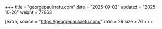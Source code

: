 +++
title = "georgepaulcretu.com"
date = "2025-09-02"
updated = "2025-10-26"
weight = 77663

[extra]
source = "https://georgepaulcretu.com/"
ratio = 29
size = 76
+++
